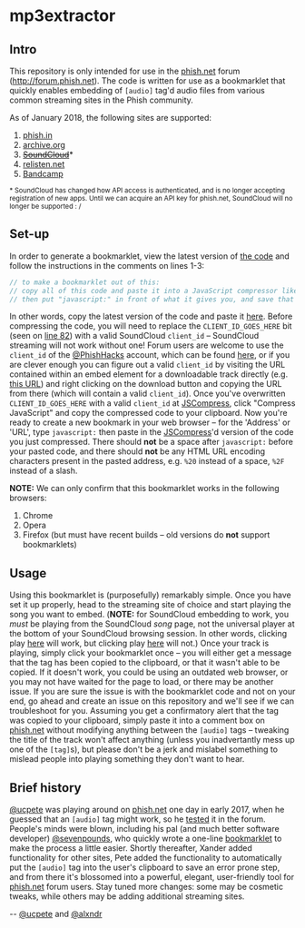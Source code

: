 # mp3extractor

## Intro
This repository is only intended for use in the [phish.net](http://phish.net) forum (http://forum.phish.net). The code is written for use as a bookmarklet that quickly enables embedding of `[audio]` tag'd audio files from various common streaming sites in the Phish community.

As of January 2018, the following sites are supported:
1. [phish.in](http://phish.in)
2. [archive.org](https://archive.org/details/etree)
3. ~~[SoundCloud](http://soundcloud.com)~~*
4. [relisten.net](http://relisten.net)
5. [Bandcamp](https://bandcamp.com)

<sub>\* SoundCloud has changed how API access is authenticated, and is no longer accepting registration of new apps. Until we can acquire an API key for phish.net, SoundCloud will no longer be supported : /</sub>
## Set-up
In order to generate a bookmarklet, view the latest version of [the code](https://github.com/ucpete/mp3extractor/blob/master/mp3extractor.js) and follow the instructions in the comments on lines 1-3:
```javascript
// to make a bookmarklet out of this:
// copy all of this code and paste it into a JavaScript compressor like http://jscompress.com
// then put "javascript:" in front of what it gives you, and save that as the URL for a bookmark.
```

In other words, copy the latest version of the code and paste it [here](http://jscompress.com). Before compressing the code, you will need to replace the `CLIENT_ID_GOES_HERE` bit (seen on [line 82](https://github.com/ucpete/mp3extractor/blob/master/mp3extractor.js#L82)) with a valid SoundCloud `client_id` – SoundCloud streaming will not work without one! Forum users are welcome to use the `client_id` of the [@PhishHacks](https://soundcloud.com/PhishHacks) account, which can be found [here](https://pastebin.com/raw/xbSz1pFW), or if you are clever enough you can figure out a valid `client_id` by visiting the URL contained within an embed element for a downloadable track directly (e.g. [this URL](https://w.soundcloud.com/player/?url=https://api.soundcloud.com/tracks/269268224)) and right clicking on the download button and copying the URL from there (which will contain a valid `client_id`). Once you've overwritten `CLIENT_ID_GOES_HERE` with a valid `client_id` at [JSCompress](http://jscompress.com), click "Compress JavaScript" and copy the compressed code to your clipboard. Now you're ready to create a new bookmark in your web browser – for the 'Address' or 'URL', type `javascript:` then paste in the [JSCompress](http://jscompress.com)'d version of the code you just compressed. There should **not** be a space after `javascript:` before your pasted code, and there should **not** be any HTML URL encoding characters present in the pasted address, e.g. `%20` instead of a space, `%2F` instead of a slash.

**NOTE:** We can only confirm that this bookmarklet works in the following browsers:
1. Chrome
2. Opera
3. Firefox (but must have recent builds – old versions do **not** support bookmarklets)

## Usage

Using this bookmarklet is (purposefully) remarkably simple. Once you have set it up properly, head to the streaming site of choice and start playing the song you want to embed. (**NOTE:** for SoundCloud embedding to work, you _must_ be playing from the SoundCloud _song_ page, not the universal player at the bottom of your SoundCloud browsing session. In other words, clicking play [here](https://soundcloud.com/phishhacks/ujb-ep-jam-hg-too) will work, but clicking play [here](https://soundcloud.com/PhishHacks) will not.) Once your track is playing, simply click your bookmarklet once – you will either get a message that the tag has been copied to the clipboard, or that it wasn't able to be copied. If it doesn't work, you could be using an outdated web browser, or you may not have waited for the page to load, or there may be another issue. If you are sure the issue is with the bookmarklet code and not on your end, go ahead and create an issue on this repository and we'll see if we can troubleshoot for you. Assuming you get a confirmatory alert that the tag was copied to your clipboard, simply paste it into a comment box on [phish.net](http://phish.net) without modifying anything between the `[audio]` tags – tweaking the title of the track won't affect anything (unless you inadvertantly mess up one of the `[tag]`s), but please don't be a jerk and mislabel something to mislead people into playing something they don't want to hear.


## Brief history

[@ucpete](http://phish.net/user/ucpete) was playing around on [phish.net](http://phish.net) one day in early 2017, when he guessed that an `[audio]` tag might work, so he [tested](http://forum.phish.net/forum/permalink/1377205202) it in the forum. People's minds were blown, including his pal (and much better software developer) [@sevenpounds](http://phish.net/user/sevenpounds), who quickly wrote a one-line [bookmarklet](http://forum.phish.net/forum/permalink/1377207446) to make the process a little easier. Shortly thereafter, Xander added functionality for other sites, Pete added the functionality to automatically put the `[audio]` tag into the user's clipboard to save an error prone step, and from there it's blossomed into a powerful, elegant, user-friendly tool for [phish.net](http://phish.net) forum users. Stay tuned more changes: some may be cosmetic tweaks, while others may be adding additional streaming sites.

-- [@ucpete](http://github.com/ucpete) and [@alxndr](http://github.com/alxndr)
